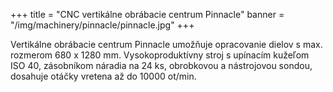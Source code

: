 +++
title = "CNC vertikálne obrábacie centrum Pinnacle"
banner = "/img/machinery/pinnacle/pinnacle.jpg"
+++

Vertikálne obrábacie centrum Pinnacle umožňuje opracovanie dielov s max. rozmerom 680 x 1280 mm. Vysokoproduktívny stroj s upínacím kužeľom ISO 40, zásobníkom náradia na 24 ks, obrobkovou a nástrojovou sondou, dosahuje otáčky vretena až do 10000 ot/min.
